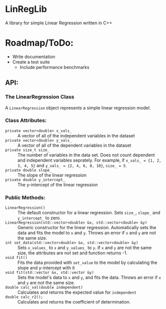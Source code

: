 # LinRegLib
A library for simple Linear Regression written in C++

# Roadmap/ToDo:
<ul>
  <li>Write documentation</li>
  <li>Create a test suite<ul><li>Include performance benchmarks</li></ul></li>
</ul>

<h2>API:</h2>
<h3>The LinearRegression Class</h3>

A `LinearRegression` object represents a simple linear regression model.
### Class Attributes:
<dl>
  <dt><code>private vector&lt;double&gt; x_vals_</code></dt>
  <dd>A vector of all of the independent variables in the dataset</dd>
  <dt><code>private vector&lt;double&gt; y_vals_</code></dt>
  <dd>A vector of all of the dependent variables in the dataset</dd>
  <dt><code>private size_t size_</code></dt>
  <dd>The number of variables in the data set. Does not count dependent and independent variables seprately. For example, if <code>x_vals_ = {1, 2, 3, 4, 5}</code> and <code>y_vals_ = {2, 4, 6, 8, 10}</code>, <code>size_ = 5</code>.</dd>
  <dt><code>private double slope_</code></dt>
  <dd>The slope of the linear regression</dd>
  <dt><code>private double y_intercept_</code></dt>
  <dd>The y-intercept of the linear regression</dd>
</dl>

### Public Methods:
<dl>
  <dt><code>LinearRegression()</code></dt>
  <dd>The default constructor for a linear regression. Sets <code>size_</code>, <code>slope_</code> and <code>y_intercept_</code> to zero.</dt>
  <dt><code>LinearRegression(std::vector&lt;double&gt; &x, std::vector&lt;double&gt; &y)</code></dt>
  <dd>Generic constructor for the linear regression. Automatically sets the data and fits the model to <code>x</code> and <code>y</code>. Throws an error if <code>x</code> and <code>y</code> are not the same size.</dd>
  <dt><code>int set_data(std::vector&lt;double&gt; &x, std::vector&lt;double&gt; &y)</code></dt>
  <dd>Sets <code>x_values_</code> to <code>x</code> and <code>y_values_</code> to <code>y</code>. If <code>x</code> and <code>y</code> are not the same size, the attributes are not set and function returns -1.</dd>
  <dt><code>void fit()</code></dt>
  <dd>Fits the data provided with <code>set_value</code> to the model by calculating the slope and y-intercept with it</dd>
  <dt><code>void fit(std::vector<double> &x, std::vector<double> &y)</code></dt>
  <dd>Sets the model's data to <code>x</code> and <code>y</code>, and fits the data. Throws an error if <code>x</code> and <code>y</code> are not the same size.</dd>
  <dt><code>double calc_val(double independent)</code></dt>
  <dd>Calculates and returns the expected value for <code>independent</code></dd>
  <dt><code>double calc_r2();</code></dt>
    <dd>Calculates and returns the coefficient of determination.</dd>
</dl>
